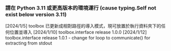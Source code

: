### 請在 Python 3.11 或更高版本的環境運行 (cause typing.Self not exist below version 3.11)

[2024/1/5]      toolbox 已更新成相對路徑的導入模式，現可放置於執行資料夾下的任何位置並導入
[2024/1/10]     toolbox.interface release 1.0.0
[2024/1/12]     toolbox.interface release 1.0.1 - change for loop to communicate() for extracting from stdout